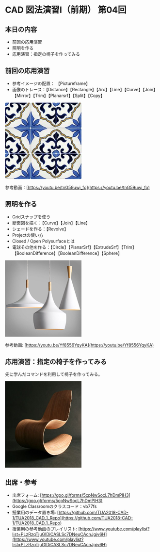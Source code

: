 # CAD 図法演習Ⅰ（前期） 第04回


## 本日の内容
- 前回の応用演習
- 照明を作る
- 応用演習：指定の椅子を作ってみる


## 前回の応用演習
- 参考イメージの配置： 【Pictureframe】
- 画像のトレース：【Distance】【Rectangle】【Arc】【Line】【Curve】【Join】【Mirror】【Trim】【Planarsrf】【Split】【Copy】

<img src="images/tile.jpg" width="50%">

参考動画：[https://youtu.be/tnG59uwj_fo](https://youtu.be/tnG59uwj_fo)


## 照明を作る

- Gridスナップを使う
- 断面図を描く：【Curve】【Join】【Line】
- シェードを作る：【Revolve】
- Projectの使い方
- Closed / Open Polysurfaceとは
- 電球その他を作る：【Circle】【PlanarSrf】【ExtrudeSrf】【Trim】【BooleanDifference】【BooleanDifference】【Sphere】

<img src="images/pendant.jpg" width="50%">

参考動画: [https://youtu.be/Yf8556YqyKA](https://youtu.be/Yf8556YqyKA)


## 応用演習：指定の椅子を作ってみる
先に学んだコマンドを利用して椅子を作ってみる。

<img src="images/chair.jpg" width="50%">


## 出席・参考

- 出席フォーム: [https://goo.gl/forms/5cpNwSocL7hDmPlH3](https://goo.gl/forms/5cpNwSocL7hDmPlH3)
- Google Classroomのクラスコード：vb77fs
- 授業用のデータ置き場: [https://github.com/TUA2018-CAD-1/TUA2018_CAD_1_Repo](https://github.com/TUA2018-CAD-1/TUA2018_CAD_1_Repo)
- 授業用の参考動画のプレイリスト: [https://www.youtube.com/playlist?list=PLzRzqTjuGIDiCASLSc7DNeuCAcnJgjv6H](https://www.youtube.com/playlist?list=PLzRzqTjuGIDiCASLSc7DNeuCAcnJgjv6H)
